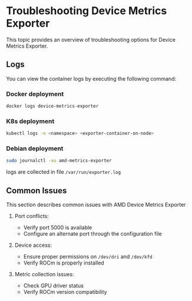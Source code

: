 # Troubleshooting Device Metrics Exporter

This topic provides an overview of troubleshooting options for Device Metrics Exporter.

## Logs
You can view the container logs by executing the following command:

### Docker deployment

```bash
docker logs device-metrics-exporter
```

### K8s deployment
```bash
kubectl logs -n <namespace> <exporter-container-on-node>
```

### Debian deployment

```bash
sudo journalctl -xu amd-metrics-exporter
```

logs are collected in file `/var/run/exporter.log`

## Common Issues

This section describes common issues with AMD Device Metrics Exporter

1. Port conflicts:
   - Verify port 5000 is available
   - Configure an alternate port through the configuration file

2. Device access:
   - Ensure proper permissions on `/dev/dri` and `/dev/kfd`
   - Verify ROCm is properly installed

3. Metric collection issues:
   - Check GPU driver status
   - Verify ROCm version compatibility
